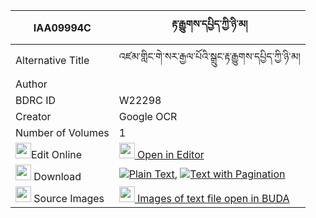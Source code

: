 |IAA09994C|རྟ་རྒྱུགས་དཔྱིད་ཀྱི་ཉི་མ། 
| --- | --- 
|Alternative Title |འཛམ་གླིང་གེ་སར་རྒྱལ་པོའི་སྒྲུང་རྟ་རྒྱུགས་དཔྱིད་ཀྱི་ཉི་མ།
|Author | 
|BDRC ID | W22298
|Creator | Google OCR
|Number of Volumes| 1
|<img width="25" src="https://img.icons8.com/color/25/000000/edit-property.png">Edit Online| [<img width="25" src="https://avatars.githubusercontent.com/u/45091458?s=200&v=4"> Open in Editor](http://editor.openpecha.org/IAA09994C)
|<img width="25" src="https://img.icons8.com/fluent/48/000000/download-2.png"/>  Download | [![](https://img.icons8.com/color/20/000000/txt.png)Plain Text](https://github.com/Openpecha/IAA09994C/releases/download/v1/ta_gyuk_chi_kyi_nyima_plain_IAA09994C.zip), [![](https://img.icons8.com/color/20/000000/txt.png)Text with Pagination](https://github.com/Openpecha/IAA09994C/releases/download/v1/ta_gyuk_chi_kyi_nyima_pages_IAA09994C.zip)
|<img width="25" src="https://img.icons8.com/plasticine/100/000000/pictures-folder.png"/>  Source Images | [<img width="25" src="https://library.bdrc.io/icons/BUDA-small.svg"> Images of text file open in BUDA](https://library.bdrc.io/show/bdr:W22298)